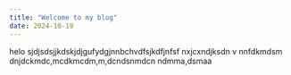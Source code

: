 ```yaml
---
title: "Welcome to my blog"
date: 2024-10-19
---
```


helo sjdjsdsjjkdskjdjgufydgjnnbchvdfsjkdfjnfsf nxjcxndjksdn v nnfdkmdsm dnjdckmdc,mcdkmcdm,m,dcndsnmdcn  ndmma,dsmaa
